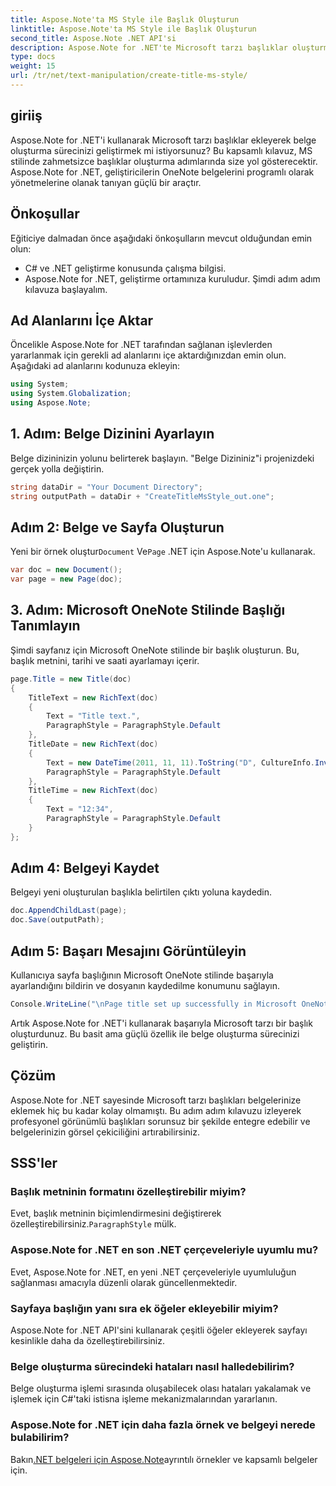```yaml
---
title: Aspose.Note'ta MS Style ile Başlık Oluşturun
linktitle: Aspose.Note'ta MS Style ile Başlık Oluşturun
second_title: Aspose.Note .NET API'si
description: Aspose.Note for .NET'te Microsoft tarzı başlıklar oluşturmayı öğrenin. Bu takip edilmesi kolay eğitimle belge sunumunuzu geliştirin.
type: docs
weight: 15
url: /tr/net/text-manipulation/create-title-ms-style/
---
```

## giriiş
Aspose.Note for .NET'i kullanarak Microsoft tarzı başlıklar ekleyerek belge oluşturma sürecinizi geliştirmek mi istiyorsunuz? Bu kapsamlı kılavuz, MS stilinde zahmetsizce başlıklar oluşturma adımlarında size yol gösterecektir. Aspose.Note for .NET, geliştiricilerin OneNote belgelerini programlı olarak yönetmelerine olanak tanıyan güçlü bir araçtır.
## Önkoşullar
Eğiticiye dalmadan önce aşağıdaki önkoşulların mevcut olduğundan emin olun:
- C# ve .NET geliştirme konusunda çalışma bilgisi.
- Aspose.Note for .NET, geliştirme ortamınıza kuruludur.
Şimdi adım adım kılavuza başlayalım.
## Ad Alanlarını İçe Aktar
Öncelikle Aspose.Note for .NET tarafından sağlanan işlevlerden yararlanmak için gerekli ad alanlarını içe aktardığınızdan emin olun. Aşağıdaki ad alanlarını kodunuza ekleyin:
```csharp
using System;
using System.Globalization;
using Aspose.Note;
```
## 1. Adım: Belge Dizinini Ayarlayın
Belge dizininizin yolunu belirterek başlayın. "Belge Dizininiz"i projenizdeki gerçek yolla değiştirin.
```csharp
string dataDir = "Your Document Directory";
string outputPath = dataDir + "CreateTitleMsStyle_out.one";
```
## Adım 2: Belge ve Sayfa Oluşturun
 Yeni bir örnek oluştur`Document` Ve`Page` .NET için Aspose.Note'u kullanarak.
```csharp
var doc = new Document();
var page = new Page(doc);
```
## 3. Adım: Microsoft OneNote Stilinde Başlığı Tanımlayın
Şimdi sayfanız için Microsoft OneNote stilinde bir başlık oluşturun. Bu, başlık metnini, tarihi ve saati ayarlamayı içerir.
```csharp
page.Title = new Title(doc)
{
    TitleText = new RichText(doc)
    {
        Text = "Title text.",
        ParagraphStyle = ParagraphStyle.Default
    },
    TitleDate = new RichText(doc)
    {
        Text = new DateTime(2011, 11, 11).ToString("D", CultureInfo.InvariantCulture),
        ParagraphStyle = ParagraphStyle.Default
    },
    TitleTime = new RichText(doc)
    {
        Text = "12:34",
        ParagraphStyle = ParagraphStyle.Default
    }
};
```
## Adım 4: Belgeyi Kaydet
Belgeyi yeni oluşturulan başlıkla belirtilen çıktı yoluna kaydedin.
```csharp
doc.AppendChildLast(page);
doc.Save(outputPath);
```
## Adım 5: Başarı Mesajını Görüntüleyin
Kullanıcıya sayfa başlığının Microsoft OneNote stilinde başarıyla ayarlandığını bildirin ve dosyanın kaydedilme konumunu sağlayın.
```csharp
Console.WriteLine("\nPage title set up successfully in Microsoft OneNote style.\nFile saved at " + outputPath);
```
Artık Aspose.Note for .NET'i kullanarak başarıyla Microsoft tarzı bir başlık oluşturdunuz. Bu basit ama güçlü özellik ile belge oluşturma sürecinizi geliştirin.
## Çözüm
Aspose.Note for .NET sayesinde Microsoft tarzı başlıkları belgelerinize eklemek hiç bu kadar kolay olmamıştı. Bu adım adım kılavuzu izleyerek profesyonel görünümlü başlıkları sorunsuz bir şekilde entegre edebilir ve belgelerinizin görsel çekiciliğini artırabilirsiniz.
## SSS'ler
### Başlık metninin formatını özelleştirebilir miyim?
 Evet, başlık metninin biçimlendirmesini değiştirerek özelleştirebilirsiniz.`ParagraphStyle` mülk.
### Aspose.Note for .NET en son .NET çerçeveleriyle uyumlu mu?
Evet, Aspose.Note for .NET, en yeni .NET çerçeveleriyle uyumluluğun sağlanması amacıyla düzenli olarak güncellenmektedir.
### Sayfaya başlığın yanı sıra ek öğeler ekleyebilir miyim?
Aspose.Note for .NET API'sini kullanarak çeşitli öğeler ekleyerek sayfayı kesinlikle daha da özelleştirebilirsiniz.
### Belge oluşturma sürecindeki hataları nasıl halledebilirim?
Belge oluşturma işlemi sırasında oluşabilecek olası hataları yakalamak ve işlemek için C#'taki istisna işleme mekanizmalarından yararlanın.
### Aspose.Note for .NET için daha fazla örnek ve belgeyi nerede bulabilirim?
 Bakın[.NET belgeleri için Aspose.Note](https://reference.aspose.com/note/net/)ayrıntılı örnekler ve kapsamlı belgeler için.